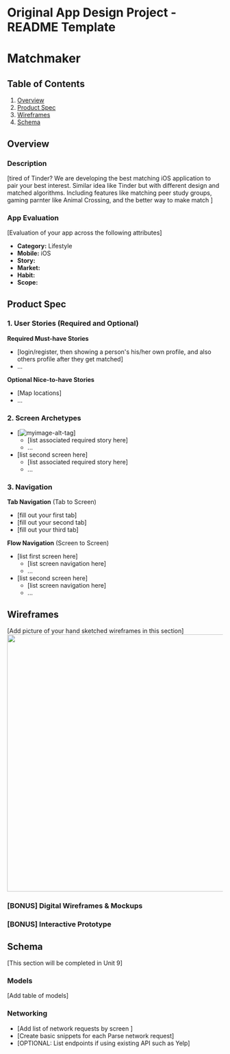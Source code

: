 Original App Design Project - README Template
===

# Matchmaker

## Table of Contents
1. [Overview](#Overview)
1. [Product Spec](#Product-Spec)
1. [Wireframes](#Wireframes)
2. [Schema](#Schema)

## Overview
### Description
[tired of Tinder? We are developing the best matching iOS application to pair your best interest. Similar idea like Tinder but with different design and matched algorithms. Including features like matching peer study groups, gaming parnter like Animal Crossing, and  the better way to make match ]

### App Evaluation
[Evaluation of your app across the following attributes]
- **Category:** Lifestyle
- **Mobile:** iOS
- **Story:**
- **Market:**
- **Habit:**
- **Scope:**

## Product Spec

### 1. User Stories (Required and Optional)

**Required Must-have Stories**

* [login/register, then showing a person's his/her own profile, and also others profile after they get matched]
* ...

**Optional Nice-to-have Stories**

* [Map locations]
* ...

### 2. Screen Archetypes

* [![myimage-alt-tag](https://i.imgur.com/875rLDp.png)]
   * [list associated required story here]
   * ...
* [list second screen here]
   * [list associated required story here]
   * ...

### 3. Navigation

**Tab Navigation** (Tab to Screen)

* [fill out your first tab]
* [fill out your second tab]
* [fill out your third tab]

**Flow Navigation** (Screen to Screen)

* [list first screen here]
   * [list screen navigation here]
   * ...
* [list second screen here]
   * [list screen navigation here]
   * ...

## Wireframes
[Add picture of your hand sketched wireframes in this section]
<img src="YOUR_WIREFRAME_IMAGE_URL" width=600>

### [BONUS] Digital Wireframes & Mockups

### [BONUS] Interactive Prototype

## Schema 
[This section will be completed in Unit 9]
### Models
[Add table of models]
### Networking
- [Add list of network requests by screen ]
- [Create basic snippets for each Parse network request]
- [OPTIONAL: List endpoints if using existing API such as Yelp]
